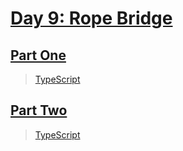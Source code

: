 # [Day 9: Rope Bridge](https://adventofcode.com/2022/day/9)

## [Part One](https://adventofcode.com/2022/day/9#part1)

> [TypeScript](/solutions/typescript/2022/09/src/p1.ts)

## [Part Two](https://adventofcode.com/2022/day/9#part2)

> [TypeScript](/solutions/typescript/2022/09/src/p2.ts)
